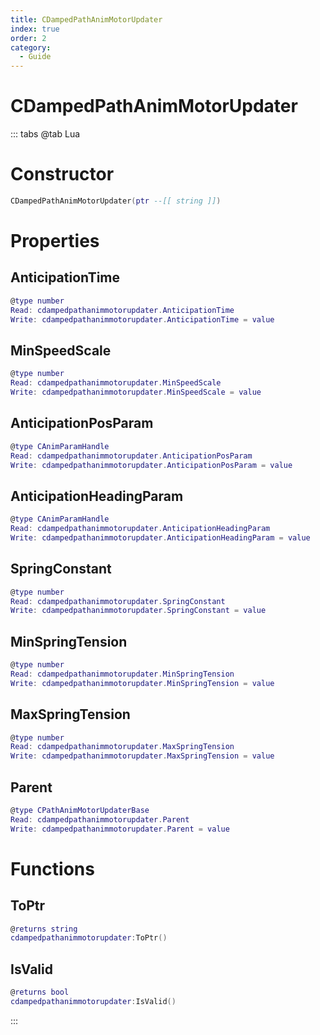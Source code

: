 ```yaml
---
title: CDampedPathAnimMotorUpdater
index: true
order: 2
category:
  - Guide
---
```


# CDampedPathAnimMotorUpdater

::: tabs
@tab Lua
# Constructor
```lua
CDampedPathAnimMotorUpdater(ptr --[[ string ]])
```
# Properties
## AnticipationTime 
```lua
@type number
Read: cdampedpathanimmotorupdater.AnticipationTime
Write: cdampedpathanimmotorupdater.AnticipationTime = value
```
## MinSpeedScale 
```lua
@type number
Read: cdampedpathanimmotorupdater.MinSpeedScale
Write: cdampedpathanimmotorupdater.MinSpeedScale = value
```
## AnticipationPosParam 
```lua
@type CAnimParamHandle
Read: cdampedpathanimmotorupdater.AnticipationPosParam
Write: cdampedpathanimmotorupdater.AnticipationPosParam = value
```
## AnticipationHeadingParam 
```lua
@type CAnimParamHandle
Read: cdampedpathanimmotorupdater.AnticipationHeadingParam
Write: cdampedpathanimmotorupdater.AnticipationHeadingParam = value
```
## SpringConstant 
```lua
@type number
Read: cdampedpathanimmotorupdater.SpringConstant
Write: cdampedpathanimmotorupdater.SpringConstant = value
```
## MinSpringTension 
```lua
@type number
Read: cdampedpathanimmotorupdater.MinSpringTension
Write: cdampedpathanimmotorupdater.MinSpringTension = value
```
## MaxSpringTension 
```lua
@type number
Read: cdampedpathanimmotorupdater.MaxSpringTension
Write: cdampedpathanimmotorupdater.MaxSpringTension = value
```
## Parent 
```lua
@type CPathAnimMotorUpdaterBase
Read: cdampedpathanimmotorupdater.Parent
Write: cdampedpathanimmotorupdater.Parent = value
```
# Functions
## ToPtr
```lua
@returns string
cdampedpathanimmotorupdater:ToPtr()
```
## IsValid
```lua
@returns bool
cdampedpathanimmotorupdater:IsValid()
```

:::